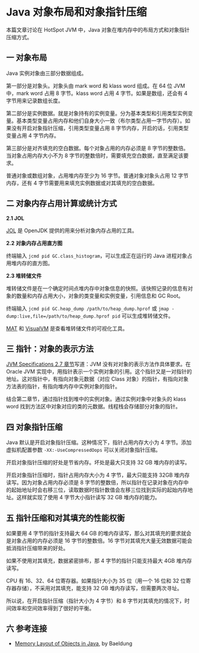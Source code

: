 # Java 对象布局和对象指针压缩

本篇文章讨论在 HotSpot JVM 中，Java 对象在堆内存中的布局方式和对象指针压缩方式。

## 一 对象布局

Java 实例对象由三部分数据组成。

第一部分是对象头。对象头由 mark word 和 klass word 组成。在 64 位 JVM 中，mark word 占用 8 字节。klass word 占用 4 字节。如果是数组，还会有 4 字节用来记录数组长度。

第二部分是实例数据。就是对象持有的实例变量。分为基本类型和引用类型实例变量。基本类型变量占用内存和他们自身大小一致（布尔类型占用一字节内存）。如果没有开启对象指针压缩，引用类型变量占用 8 字节内存，开启的话，引用类型变量占用 4 字节内存。

第三部分是对齐填充的空白数据。每个对象占用的内存必须是 8 字节的整数倍。当对象占用内存大小不为 8 字节的整数倍时，需要填充空白数据，直至满足该要求。

普通对象或数组对象，占用堆内存至少为 16 字节。普通对象对象头占用 12 字节内存，还有 4 字节需要用来填充实例数据或对其填充的空白数据。

## 二 对象内存占用计算或统计方式

**2.1 JOL**

[JOL](https://github.com/openjdk/jol) 是 OpenJDK 提供的用来分析对象内存占用的工具。

**2.2 对象内存占用直方图**

终端输入 `jcmd pid GC.class_histogram`，可以生成正在运行的 Java 进程对象占用堆内存的直方图。

**2.3 堆转储文件**

堆转储文件是在一个确定时间点堆内存中对象信息的快照。该快照记录的信息有对象的数量和内存占用大小，对象的类变量和实例变量，引用信息和 GC Root。

终端输入 `jcmd pid GC.heap_dump /path/to/heap_dump.hprof` 或 `jmap -dump:live,file=/path/to/heap_dump.hprof pid` 可以生成堆转储文件。

[MAT](https://eclipse.dev/mat/) 和 [VisualVM](https://github.com/oracle/visualvm) 是查看堆转储文件的可视化工具。

## 三 指针：对象的表示方法

[JVM Specifications 2.7 章节](https://docs.oracle.com/javase/specs/jvms/se17/html/jvms-2.html#jvms-2.7)写道：JVM 没有对对象的表示方法作具体要求。在 Oracle JVM 实现中，用指针表示一个实例对象的引用。这个指针又是一对指针的地址。这对指针中，有指向对象元数据（对应 Class 对象）的指针，有指向对象方法表的指针，有指向堆内存中实例对象的指针。

结合第二章节，通过指针找到堆中的实例对象。通过实例对象中对象头的 klass word 找到方法区中对象对应的类的元数据。线程栈会存储部分对象的指针。

## 四 对象指针压缩

Java 默认是开启对象指针压缩。这种情况下，指针占用内存大小为 4 字节。添加虚拟机配置参数 `-XX:-UseCompressedOops` 可以关闭对象指针压缩。

开启对象指针压缩的好处是节省内存。坏处是最大只支持 32 GB 堆内存的读写。

开启对象指针压缩时，指针占用内存大小为 4 字节，最大只能支持 32GB 堆内存读写。因为对象占用内存必须是 8 字节的整数倍，所以指针在记录对象在内存中的起始地址时会右移三位，读取数据时指针数值会左移三位找到实际的起始内存地址。这样就实现了使用 4 字节大小指针读写 32 GB 堆内存的能力。

## 五 指针压缩和对其填充的性能权衡

如果要用 4 字节的指针支持最大 64 GB 的堆内存读写，那么对其填充的要求就会是对象占用的内存必须是 16 字节的整数倍。16 字节对其填充大量无效数据可能会抵消指针压缩带来的好处。

如果不使用对其填充，数据紧密排布，那 4 字节的指针只能支持最大 4GB 堆内存读写。 

CPU 有 16、32、64 位寄存器。如果指针大小为 35 位（用一个 16 位和 32 位寄存器存储），不采用对其填充，能支持 32 GB 堆内存读写，但需要两次寻址。

所以说，在开启指针压缩（指针大小为 4 字节）和 8 字节对其填充的情况下，时间效率和空间效率得到了很好的平衡。

## 六 参考连接

- [Memory Layout of Objects in Java](https://www.baeldung.com/java-memory-layout), by Baeldung
